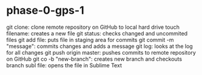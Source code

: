 # phase-0-gps-1

git clone: clone remote repository on GitHub to local hard drive
touch filename: creates a new file
git status: checks changed and uncommited files
git add file: puts file in staging area for commits
git commit -m "message": commits changes and adds a message
git log: looks at the log for all changes
git push origin master: pushes commits to remote repository on GitHub
git co -b "new-branch": creates new branch and checkouts branch
subl file: opens the file in Sublime Text
